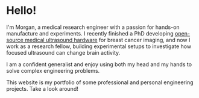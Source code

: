 # Hello!

I'm Morgan, a medical research engineer with a passion for hands-on manufacture and experiments. I recently finished a PhD developing [open-source medical ultrasound hardware](./open-source-ultrasound.md) for breast cancer imaging, and now I work as a research fellow, building experimental setups to investigate how focused ultrasound can change brain activity.

I am a confident generalist and enjoy using both my head and my hands to solve complex engineering problems.

This website is my portfolio of some  professional and personal engineering projects. Take a look around!